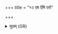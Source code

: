 +++
title = "१२ एष ऐमि परो"

+++
<details><summary>मूलम् (GR)</summary>

एष ऐमि परो ग्रामं चरित्वा-  
-अच्छ नृम्णं द्रविणं ब्राह्मणं च ।  
यद् अत्रापि त्वे शुचि-  
-इदं तद् अहम् आ ददे ॥
</details>